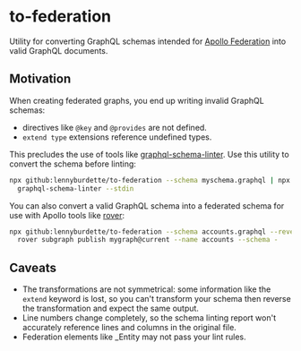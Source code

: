# to-federation

Utility for converting GraphQL schemas intended for [Apollo Federation][fed]
into valid GraphQL documents.

## Motivation

When creating federated graphs, you end up writing invalid GraphQL schemas:

- directives like `@key` and `@provides` are not defined.
- `extend type` extensions reference undefined types.

This precludes the use of tools like [graphql-schema-linter][lint]. Use this
utility to convert the schema before linting:

```sh
npx github:lennyburdette/to-federation --schema myschema.graphql | npx \
  graphql-schema-linter --stdin
```

You can also convert a valid GraphQL schema into a federated schema for use
with Apollo tools like [rover][rover]:

```sh
npx github:lennyburdette/to-federation --schema accounts.graphql --reverse | \
  rover subgraph publish mygraph@current --name accounts --schema -
```

[fed]: https://www.apollographql.com/docs/federation/
[lint]: https://github.com/cjoudrey/graphql-schema-linter
[rover]: https://www.apollographql.com/docs/rover/

## Caveats

- The transformations are not symmetrical: some information like the `extend`
  keyword is lost, so you can't transform your schema then reverse the
  transformation and expect the same output.
- Line numbers change completely, so the schema linting report won't accurately
  reference lines and columns in the original file.
- Federation elements like \_Entity may not pass your lint rules.
